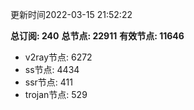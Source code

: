 更新时间2022-03-15 21:52:22

**总订阅: 240**
**总节点: 22911**
**有效节点: 11646**
- v2ray节点: 6272
- ss节点: 4434
- ssr节点: 411
- trojan节点: 529

